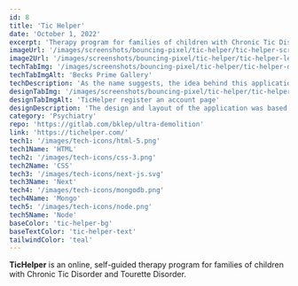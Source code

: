 ```yaml
---
id: 8
title: 'Tic Helper'
date: 'October 1, 2022'
excerpt: 'Therapy program for families of children with Chronic Tic Disorder and Tourette Disorder.'
imageUrl: '/images/screenshots/bouncing-pixel/tic-helper/tic-helper-screenshot.png'
image2Url: '/images/screenshots/bouncing-pixel/tic-helper/tic-helper-learning-screenshot.png'
techTabImg: '/images/screenshots/bouncing-pixel/tic-helper/tic-helper-demo-screenshot.png'
techTabImgAlt: 'Becks Prime Gallery'
techDescription: 'As the name suggests, the idea behind this application was to provide a way for people suffering from different types of tics to have a way to log their current status and practice solutions provided by a licensed psychiatrist.<br /><br /> The application uses Node.js and MongoDB for the server-side rendering of data and session/account management & Dust.js for the templating of the HTML.'
designTabImg: '/images/screenshots/bouncing-pixel/tic-helper/tic-helper-register-screenshot.png'
designTabImgAlt: 'TicHelper register an account page'
designDescription: 'The design and layout of the application was based around the idea of providing a way for people to log their current status and practice solutions provided by a licensed psychiatrist.<br /><br />The application is designed to be easy to use and navigate, while providing a way for people to track their progress and complete the outlined therapy program consisting of modules and exercises.'
category: 'Psychiatry'
repo: 'https://gitlab.com/bklep/ultra-demolition'
link: 'https://tichelper.com/' 
tech1: '/images/tech-icons/html-5.png'
tech1Name: 'HTML'
tech2: '/images/tech-icons/css-3.png'
tech2Name: 'CSS'
tech3: '/images/tech-icons/next-js.svg'
tech3Name: 'Next'
tech4: '/images/tech-icons/mongodb.png'
tech4Name: 'Mongo'
tech5: '/images/tech-icons/node.png'
tech5Name: 'Node'
baseColor: 'tic-helper-bg'
baseTextColor: 'tic-helper-text'
tailwindColor: 'teal'
---
```


**TicHelper** is an online, self-guided therapy program for families of children with Chronic Tic Disorder and Tourette Disorder.
